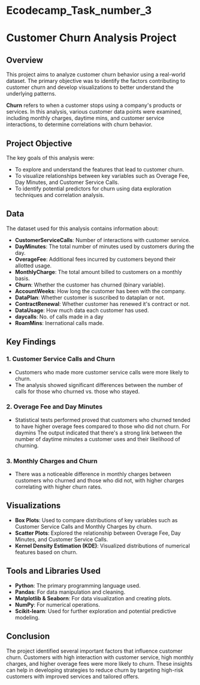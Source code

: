 # Ecodecamp_Task_number_3



# Customer Churn Analysis Project

## Overview
This project aims to analyze customer churn behavior using a real-world dataset. The primary objective was to identify the factors contributing to customer churn and develop visualizations to better understand the underlying patterns.

**Churn** refers to when a customer stops using a company's products or services. In this analysis, various customer data points were examined, including monthly charges, daytime mins, and customer service interactions, to determine correlations with churn behavior.

## Project Objective
The key goals of this analysis were:
- To explore and understand the features that lead to customer churn.
- To visualize relationships between key variables such as Overage Fee, Day Minutes, and Customer Service Calls.
- To identify potential predictors for churn using data exploration techniques and correlation analysis.

## Data
The dataset used for this analysis contains information about:
- **CustomerServiceCalls**: Number of interactions with customer service.
- **DayMinutes**: The total number of minutes used by customers during the day.
- **OverageFee**: Additional fees incurred by customers beyond their allotted usage.
- **MonthlyCharge**: The total amount billed to customers on a monthly basis.
- **Churn**: Whether the customer has churned (binary variable).
- **AccountWeeks**: How long the customer has been with the company. 
- **DataPlan**: Whether customer is suscribed to dataplan or not.
- **ContractRenewal**: Whether customer has renewed it's contract or not.
- **DataUsage**: How much data each customer has used.
- **daycalls**: No. of calls made in a day
- **RoamMins**: Inernational calls made.
  
## Key Findings
### 1. **Customer Service Calls and Churn**
   - Customers who made more customer service calls were more likely to churn.
   - The analysis showed significant differences between the number of calls for those who churned vs. those who stayed.

### 2. **Overage Fee and Day Minutes**
   - Statistical tests performed proved that customers who churned tended to have higher overage fees compared to those who did not churn. For daymins The output indicated that there's a strong link between the number of daytime minutes a customer uses and their likelihood of churning.


### 3. **Monthly Charges and Churn**
   - There was a noticeable difference in monthly charges between customers who churned and those who did not, with higher charges correlating with higher churn rates.

## Visualizations
- **Box Plots**: Used to compare distributions of key variables such as Customer Service Calls and Monthly Charges by churn.
- **Scatter Plots**: Explored the relationship between Overage Fee, Day Minutes, and Customer Service Calls.
- **Kernel Density Estimation (KDE)**: Visualized distributions of numerical features based on churn.

## Tools and Libraries Used
- **Python**: The primary programming language used.
- **Pandas**: For data manipulation and cleaning.
- **Matplotlib & Seaborn**: For data visualization and creating plots.
- **NumPy**: For numerical operations.
- **Scikit-learn**: Used for further exploration and potential predictive modeling.

## Conclusion
The project identified several important factors that influence customer churn. Customers with high interaction with customer service, high monthly charges, and higher overage fees were more likely to churn. These insights can help in developing strategies to reduce churn by targeting high-risk customers with improved services and tailored offers.
